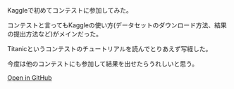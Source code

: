 Kaggleで初めてコンテストに参加してみた。

コンテストと言ってもKaggleの使い方\(データセットのダウンロード方法、結果の提出方法など\)がメインだった。

Titanicというコンテストのチュートリアルを読んでとりあえず写経した。

今度は他のコンテストにも参加して結果を出せたらうれしいと思う。

[Open in GitHub](https://github.com/yutaokamoto/Blog/tree/master/20210520)